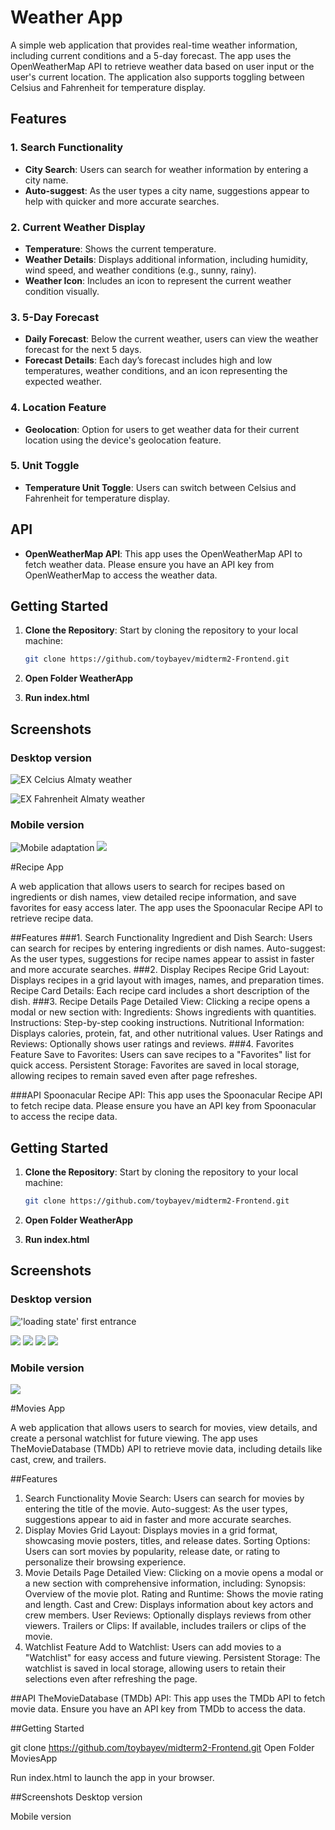 # Weather App

A simple web application that provides real-time weather information, including current conditions and a 5-day forecast.
The app uses the OpenWeatherMap API to retrieve weather data based on user input or the user's current location.
The application also supports toggling between Celsius and Fahrenheit for temperature display.

## Features

### 1. Search Functionality
- **City Search**: Users can search for weather information by entering a city name.
- **Auto-suggest**: As the user types a city name, suggestions appear to help with quicker and more accurate searches.

### 2. Current Weather Display
- **Temperature**: Shows the current temperature.
- **Weather Details**: Displays additional information, including humidity, wind speed, and weather conditions (e.g., sunny, rainy).
- **Weather Icon**: Includes an icon to represent the current weather condition visually.

### 3. 5-Day Forecast
- **Daily Forecast**: Below the current weather, users can view the weather forecast for the next 5 days.
- **Forecast Details**: Each day’s forecast includes high and low temperatures, weather conditions, and an icon representing the expected weather.

### 4. Location Feature
- **Geolocation**: Option for users to get weather data for their current location using the device's geolocation feature.

### 5. Unit Toggle
- **Temperature Unit Toggle**: Users can switch between Celsius and Fahrenheit for temperature display.

## API
- **OpenWeatherMap API**: This app uses the OpenWeatherMap API to fetch weather data. Please ensure you have an API key from OpenWeatherMap to access the weather data.

## Getting Started

1. **Clone the Repository**: Start by cloning the repository to your local machine:
   ```bash
   git clone https://github.com/toybayev/midterm2-Frontend.git

2. **Open Folder WeatherApp**

3. **Run index.html**


## Screenshots

### Desktop version

![ EX Celcius Almaty weather ](screenshots/weatherDesktopMain.png)

![ EX Fahrenheit Almaty weather ](screenshots/weatherDesktopFahrenheit.png)


### Mobile version

![ Mobile adaptation ](screenshots/weatherMobile.png)
![  ](screenshots/weatherMobile2.png)



#Recipe App

A web application that allows users to search for recipes based on ingredients or dish names, view detailed recipe information, and save favorites for easy access later. The app uses the Spoonacular Recipe API to retrieve recipe data.

##Features
###1. Search Functionality
Ingredient and Dish Search: Users can search for recipes by entering ingredients or dish names.
Auto-suggest: As the user types, suggestions for recipe names appear to assist in faster and more accurate searches.
###2. Display Recipes
Recipe Grid Layout: Displays recipes in a grid layout with images, names, and preparation times.
Recipe Card Details: Each recipe card includes a short description of the dish.
###3. Recipe Details Page
Detailed View: Clicking a recipe opens a modal or new section with:
Ingredients: Shows ingredients with quantities.
Instructions: Step-by-step cooking instructions.
Nutritional Information: Displays calories, protein, fat, and other nutritional values.
User Ratings and Reviews: Optionally shows user ratings and reviews.
###4. Favorites Feature
Save to Favorites: Users can save recipes to a "Favorites" list for quick access.
Persistent Storage: Favorites are saved in local storage, allowing recipes to remain saved even after page refreshes.

###API
Spoonacular Recipe API: This app uses the Spoonacular Recipe API to fetch recipe data. Please ensure you have an API key from Spoonacular to access the recipe data.


## Getting Started

1. **Clone the Repository**: Start by cloning the repository to your local machine:
   ```bash
   git clone https://github.com/toybayev/midterm2-Frontend.git

2. **Open Folder WeatherApp**

3. **Run index.html**


## Screenshots

### Desktop version

![ 'loading state' first entrance](screenshots/recipe/recipeInitEntrance.png)

![  ](screenshots/recipe/recipeDesktopData.png)
![  ](screenshots/recipe/recipeModalData.png)
![  ](screenshots/recipe/recipeAddFavorite.png)
![  ](screenshots/recipe/receiptFavoritesPage.png)


### Mobile version

![  ](screenshots/recipe/recipeMobile1.png)



#Movies App


A web application that allows users to search for movies, view details, and create a personal watchlist for future viewing. The app uses TheMovieDatabase (TMDb) API to retrieve movie data, including details like cast, crew, and trailers.

##Features
1. Search Functionality
Movie Search: Users can search for movies by entering the title of the movie.
Auto-suggest: As the user types, suggestions appear to aid in faster and more accurate searches.
2. Display Movies
Grid Layout: Displays movies in a grid format, showcasing movie posters, titles, and release dates.
Sorting Options: Users can sort movies by popularity, release date, or rating to personalize their browsing experience.
3. Movie Details Page
Detailed View: Clicking on a movie opens a modal or a new section with comprehensive information, including:
Synopsis: Overview of the movie plot.
Rating and Runtime: Shows the movie rating and length.
Cast and Crew: Displays information about key actors and crew members.
User Reviews: Optionally displays reviews from other viewers.
Trailers or Clips: If available, includes trailers or clips of the movie.
4. Watchlist Feature
Add to Watchlist: Users can add movies to a "Watchlist" for easy access and future viewing.
Persistent Storage: The watchlist is saved in local storage, allowing users to retain their selections even after refreshing the page.

##API
TheMovieDatabase (TMDb) API: This app uses the TMDb API to fetch movie data. Ensure you have an API key from TMDb to access the data.

##Getting Started

git clone https://github.com/toybayev/midterm2-Frontend.git
Open Folder MoviesApp

Run index.html to launch the app in your browser.

##Screenshots
Desktop version



Mobile version

